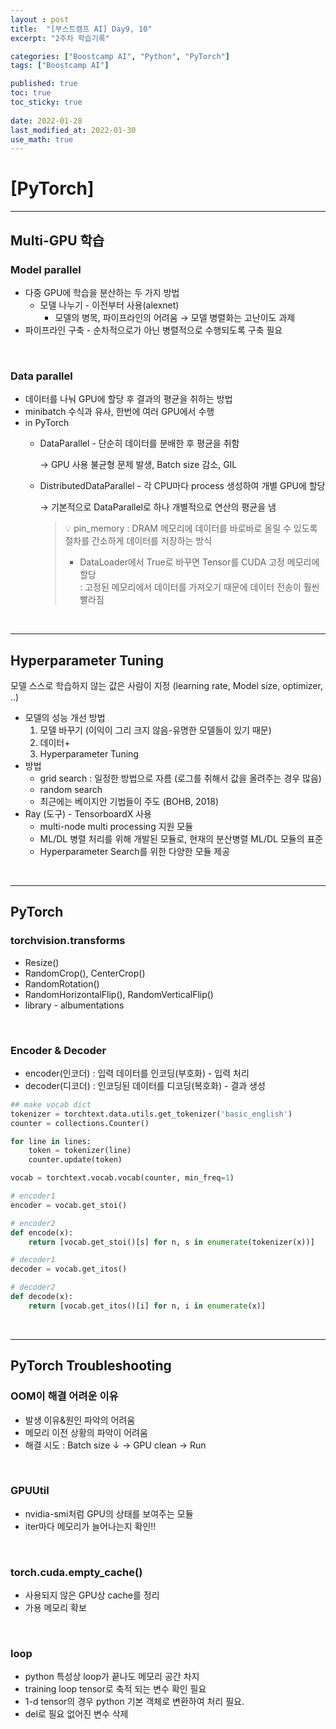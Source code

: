 ```yaml
---
layout : post
title:  "[부스트캠프 AI] Day9, 10"
excerpt: "2주차 학습기록"

categories: ["Boostcamp AI", "Python", "PyTorch"]
tags: ["Boostcamp AI"]

published: true
toc: true
toc_sticky: true
 
date: 2022-01-28
last_modified_at: 2022-01-30
use_math: true
---
```


# <b>[PyTorch]</b>
---

## **Multi-GPU 학습**

### **Model parallel**

- 다중 GPU에 학습을 분산하는 두 가지 방법
    - 모델 나누기 - 이전부터 사용(alexnet)
        - 모델의 병목, 파이프라인의 어려움 → 모델 병렬화는 고난이도 과제
- 파이프라인 구축 - 순차적으로가 아닌 병렬적으로 수행되도록 구축 필요

<br>

### **Data parallel**

- 데이터를 나눠 GPU에 할당 후 결과의 평균을 취하는 방법
- minibatch 수식과 유사, 한번에 여러 GPU에서 수행
- in PyTorch
    - DataParallel - 단순히 데이터를 분배한 후 평균을 취함
        
        → GPU 사용 불균형 문제 발생, Batch size 감소, GIL
        
    - DistributedDataParallel - 각 CPU마다 process 생성하여 개별 GPU에 할당
        
        → 기본적으로 DataParallel로 하나 개별적으로 연산의 평균을 냄
        
        
        > 💡 pin_memory : DRAM 메모리에 데이터를 바로바로 올릴 수 있도록 절차를 간소하게 데이터를 저장하는 방식
        > - DataLoader에서 True로 바꾸면 Tensor를 CUDA 고정 메모리에 할당   
         :  고정된 메모리에서 데이터를 가져오기 때문에 데이터 전송이 훨씬 빨라짐
        
 <br>
       
---

## **Hyperparameter Tuning**

모델 스스로 학습하지 않는 값은 사람이 지정 (learning rate, Model size, optimizer, ..)

- 모델의 성능 개선 방법
    1. 모델 바꾸기 (이익이 그리 크지 않음-유명한 모델들이 있기 때문)
    2. 데이터+ 
    3. Hyperparameter Tuning
- 방법
    - grid search : 일정한 방법으로 자름 (로그를 취해서 값을 올려주는 경우 많음)
    - random search
    - 최근에는 베이지안 기법들이 주도 (BOHB, 2018)
- Ray (도구) - TensorboardX 사용
    - multi-node multi processing 지원 모듈
    - ML/DL 병렬 처리를 위해 개발된 모듈로, 현재의 분산병렬 ML/DL 모듈의 표준
    - Hyperparameter Search를 위한 다양한 모듈 제공
    
<br>

---

## **PyTorch**

### **torchvision.transforms**

- Resize()
- RandomCrop(), CenterCrop()
- RandomRotation()
- RandomHorizontalFlip(), RandomVerticalFlip()
- library - albumentations

<br>

### **Encoder & Decoder**

- encoder(인코더) : 입력 데이터를 인코딩(부호화) - 입력 처리
- decoder(디코더) : 인코딩된 데이터를 디코딩(복호화) - 결과 생성

```python
## make vocab dict
tokenizer = torchtext.data.utils.get_tokenizer('basic_english')
counter = collections.Counter()

for line in lines:
	token = tokenizer(line)
	counter.update(token)

vocab = torchtext.vocab.vocab(counter, min_freq=1)

# encoder1
encoder = vocab.get_stoi()

# encoder2
def encode(x):
	return [vocab.get_stoi()[s] for n, s in enumerate(tokenizer(x))]

# decoder1
decoder = vocab.get_itos()

# decoder2
def decode(x):
	return [vocab.get_itos()[i] for n, i in enumerate(x)]
```

<br>

---
## **PyTorch Troubleshooting**

### **OOM이 해결 어려운 이유**

- 발생 이유&원인 파악의 어려움
- 메모리 이전 상황의 파악이 어려움
- 해결 시도 : Batch size ↓ → GPU clean → Run

<br>

### **GPUUtil**

- nvidia-smi처럼 GPU의 상태를 보여주는 모듈
- iter마다 메모리가 늘어나는지 확인!!

<br>

### **torch.cuda.empty_cache()**

- 사용되지 않은 GPU상 cache를 정리
- 가용 메모리 확보

<br>

### **loop**

- python 특성상 loop가 끝나도 메모리 공간 차지
- training loop tensor로 축적 되는 변수 확인 필요
- 1-d tensor의 경우 python 기본 객체로 변환하여 처리 필요.
- del로 필요 없어진 변수 삭제